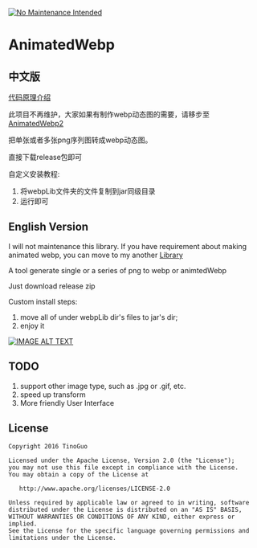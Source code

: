 [![No Maintenance Intended](http://unmaintained.tech/badge.svg)](http://unmaintained.tech/)
# AnimatedWebp

## 中文版

[代码原理介绍](http://www.jianshu.com/p/8dc745523e03)

此项目不再维护，大家如果有制作webp动态图的需要，请移步至[AnimatedWebp2](https://github.com/TinoGuo/AnimatedWebp2)

把单张或者多张png序列图转成webp动态图。

直接下载release包即可

自定义安装教程:
1. 将webpLib文件夹的文件复制到jar同级目录
2. 运行即可


## English Version
I will not maintenance this library. If you have requirement about making animated webp, you can move to my another [Library](https://github.com/TinoGuo/AnimatedWebp2)

A tool generate single or a series of png to webp or animtedWebp

Just download release zip

Custom install steps:
1. move all of under webpLib dir's files to jar's dir;
2. enjoy it


[![IMAGE ALT TEXT](http://img.youtube.com/vi/_UEmh1qkc3Q/0.jpg)](https://youtu.be/_UEmh1qkc3Q "AnimatedWebp")


## TODO
1. support other image type, such as .jpg or .gif, etc.
2. speed up transform
3. More friendly User Interface

License
-------

    Copyright 2016 TinoGuo

    Licensed under the Apache License, Version 2.0 (the "License");
    you may not use this file except in compliance with the License.
    You may obtain a copy of the License at

       http://www.apache.org/licenses/LICENSE-2.0

    Unless required by applicable law or agreed to in writing, software
    distributed under the License is distributed on an "AS IS" BASIS,
    WITHOUT WARRANTIES OR CONDITIONS OF ANY KIND, either express or implied.
    See the License for the specific language governing permissions and
    limitations under the License.
